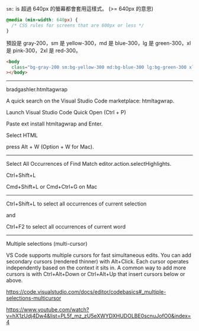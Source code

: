 `sm:` is 超過 640px 的螢幕都會套用這樣式。 (>= 640px 的意思)

```css
@media (min-width: 640px) {
  /* CSS rules for screens that are 600px or less */
}
```

預設是 gray-200，sm 是 yellow-300，md 是 blue-300，lg 是 green-300，xl 是 pink-300，2xl 是 red-300。

```html
<body
  class="bg-gray-200 sm:bg-yellow-300 md:bg-blue-300 lg:bg-green-300 xl:bg-pink-300 2xl:bg-red-300"
></body>
```

---

bradgashler.htmltagwrap

A quick search on the Visual Studio Code marketplace: htmltagwrap.

Launch Visual Studio Code Quick Open (Ctrl + P)

Paste ext install htmltagwrap and Enter.

Select HTML

press Alt + W (Option + W for Mac).

---

Select All Occurrences of Find Match editor.action.selectHighlights.

Ctrl+Shift+L

Cmd+Shift+L or Cmd+Ctrl+G on Mac

---

Ctrl+Shift+L to select all occurrences of current selection

and

Ctrl+F2 to select all occurrences of current word

---

Multiple selections (multi-cursor)

VS Code supports multiple cursors for fast simultaneous edits. You can add secondary cursors (rendered thinner) with Alt+Click. Each cursor operates independently based on the context it sits in. A common way to add more cursors is with Ctrl+Alt+Down or Ctrl+Alt+Up that insert cursors below or above.

https://code.visualstudio.com/docs/editor/codebasics#_multiple-selections-multicursor

https://www.youtube.com/watch?v=hX1zUdj4Dw4&list=PL5f_mz_zU5eXWYDXHUDOLBE0scnuJofO0&index=4
